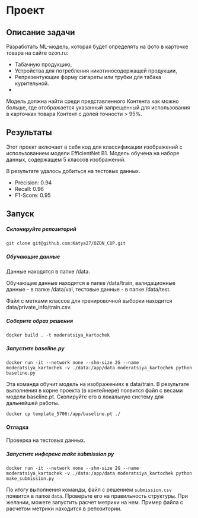 # Проект

##  Описание задачи

Разработать ML-модель, которая будет определять на фото в карточке товара на сайте ozon.ru:
- Табачную продукцию,
- Устройства для потребления никотиносодержащей продукции,
- Репрезентующие форму сигареты или трубки для табака курительной.
- 
Модель должна найти среди представленного Контента как можно больше, где отображается указанный запрещенный для использования в карточках товара Контент с долей точности > 95%.

##  Результаты

Этот проект включает в себя код для классификации изображений с использованием модели EfficientNet B1. Модель обучена на наборе данных, содержащем 5 классов изображений.

В результате удалось добиться на тестовых данных.
- Precision: 0.94
- Recall: 0.96
- F1-Score: 0.95

##  Запуск

##### Склонируйте репозиторий
```
git clone git@github.com:Katya27/OZON_CUP.git
```

##### Обучающие данные
Данные находятся в папке /data.

Обучающие данные находятся в папке /data/train, валидационные данные - в папке /data/val, тестовые данные - в папке /data/test.

Файл с метками классов для тренировочной выборки находится data/private_info/train.csv.

##### Соберите образ решения
```shell
docker build . -t moderatsiya_kartochek
```

##### Запустите baseline.py
```shell
docker run -it --network none --shm-size 2G --name moderatsiya_kartochek -v ./data:/app/data moderatsiya_kartochek python baseline.py
```
Эта команда обучит модель на изображениях в data/train. В результате выполнения в корне проекта (в контейнере) появится файл с весами модели baseline.pt. Скопируйте его в локальную систему для дальнейшей работы.
```shell
docker cp template_5706:/app/baseline.pt ./
```

#### Отладка

Проверка на тестовых данных.
##### Запустите инференс make submission py
```shell
docker run -it --network none --shm-size 2G --name moderatsiya_kartochek -v ./data:/app/data moderatsiya_kartochek python make_submission.py
```
По итогу выполнения команды, файл с решением `submission.csv` появится в папке `data`. Проверьте его на правильность структуры. При желании, можете запустить расчет метрики на нем. Пример файла с расчетом метрики находится в репозитории.
